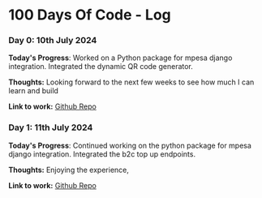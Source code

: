 # 100 Days Of Code - Log

### Day 0: 10th July 2024

**Today's Progress**: Worked on a Python package for mpesa django integration. Integrated the dynamic QR code generator.

**Thoughts:** Looking forward to the next few weeks to see how much I can learn and build

**Link to work:** [Github Repo]([http://www.example.com](https://github.com/kangangi/MpesaDjangoIntegration))

### Day 1: 11th July 2024

**Today's Progress**: Continued working on the python package for mpesa django integration. Integrated the b2c top up endpoints.

**Thoughts:** Enjoying the experience, 

**Link to work:** [Github Repo]([http://www.example.com](https://github.com/kangangi/MpesaDjangoIntegration))
